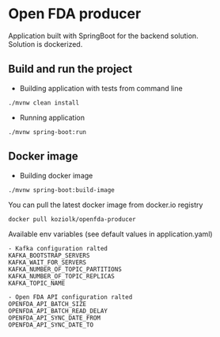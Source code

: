 # Open FDA producer

Application built with SpringBoot for the backend solution.  
Solution is dockerized.

## Build and run the project

* Building application with tests from command line
```
./mvnw clean install
```

* Running application

```
./mvnw spring-boot:run
```


## Docker image

* Building docker image
```
./mvnw spring-boot:build-image
```


You can pull the latest docker image from docker.io registry
```
docker pull koziolk/openfda-producer
```

Available env variables (see default values in application.yaml)

```
- Kafka configuration ralted
KAFKA_BOOTSTRAP_SERVERS
KAFKA_WAIT_FOR_SERVERS
KAFKA_NUMBER_OF_TOPIC_PARTITIONS
KAFKA_NUMBER_OF_TOPIC_REPLICAS
KAFKA_TOPIC_NAME

- Open FDA API configuration ralted
OPENFDA_API_BATCH_SIZE
OPENFDA_API_BATCH_READ_DELAY
OPENFDA_API_SYNC_DATE_FROM
OPENFDA_API_SYNC_DATE_TO
```
